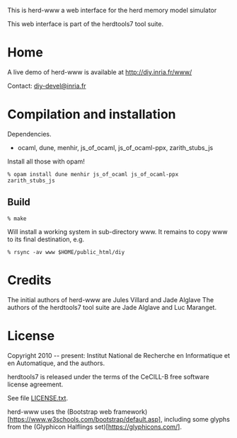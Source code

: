 This is herd-www a web interface for the herd memory model simulator

This web interface is part of the herdtools7 tool suite.

Home
====

A live demo of herd-www is available at http://diy.inria.fr/www/

Contact: diy-devel@inria.fr

Compilation and installation
============================

Dependencies.
- ocaml, dune, menhir, js_of_ocaml, js_of_ocaml-ppx, zarith_stubs_js

Install all those with opam!
```
% opam install dune menhir js_of_ocaml js_of_ocaml-ppx  zarith_stubs_js
```

Build
-----
```
% make
```
Will install a working system in sub-directory www. It remains to
copy www to its final destination, e.g.

```
% rsync -av www $HOME/public_html/diy
```

Credits
======
The initial authors of herd-www are  Jules Villard and Jade Alglave
The authors of the herdtools7 tool suite are Jade Alglave and Luc Maranget.

License
=======

Copyright 2010 -- present: Institut National de Recherche en Informatique et
en Automatique, and the authors.

herdtools7 is released under the terms of the CeCILL-B free software license agreement.

See file [LICENSE.txt](../LICENSE.txt).

herd-www uses the (Bootstrap web framework)[https://www.w3schools.com/bootstrap/default.asp], including some glyphs from the (Glyphicon Halflings set)[https://glyphicons.com/].
